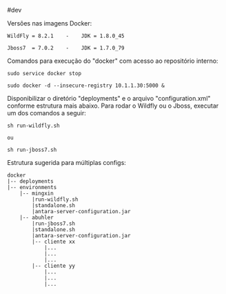 #dev

Versões nas imagens Docker:

	WildFly = 8.2.1	   -	JDK = 1.8.0_45

	Jboss7  = 7.0.2    - 	JDK = 1.7.0_79


Comandos para execução do "docker" com acesso ao repositório interno:
	
	sudo service docker stop
	
	sudo docker -d --insecure-registry 10.1.1.30:5000 &
	
	
Disponibilizar o diretório "deployments" e o arquivo "configuration.xml" conforme estrutura mais abaixo. Para rodar o Wildfly ou o Jboss, executar um dos comandos a seguir:

	sh run-wildfly.sh

	ou
	
	sh run-jboss7.sh
	

Estrutura sugerida para múltiplas configs:

	docker
	|-- deployments
	|-- environments
		|-- mingxin
			|run-wildfly.sh
	  		|standalone.sh
	  		|antara-server-configuration.jar
	 	|-- abuhler
	  		|run-jboss7.sh
	  		|standalone.sh
	  		|antara-server-configuration.jar
	     	|-- cliente xx
	     		|...
	     		|...			
	     		|...
	     	|-- cliente yy
	     		|...
	     		|...
	     		|...
